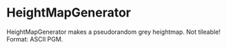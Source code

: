# HeightMapGenerator
HeightMapGenerator makes a pseudorandom grey heightmap. Not tileable!
Format: ASCII PGM.
